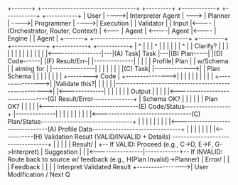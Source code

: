 +-------+      +---------------------------------+      +---------+      +------------+      +-----------+      +-----------+
| User  | ---->|       Interpreter Agent         | ---> | Planner | ---->| Programmer | ---->| Execution |      | Validator |
| Input |<---- | (Orchestrator, Router, Context) | <--- | Agent   | <----| Agent      |<---- | Engine    |      | Agent     |
+-------+      +---------------------------------+      +---------+      +------------+      +-----------+      +-----------+
    |                 ^   |        |        |   ^            | |              | |               | |              ^ |
    | Clarify?        |   |        |        |   |            | |              | |               | |              | |
    |<----------------|---|(A) Task| Task   |---|(B) Plan-----| |(D) Code------| |(F) Result/Err-| |--------------| |
    |                 |   | Profile| Plan   |   | w/Schema     | | aiming for   | |---------------| |              | |
    |                 |   |        |(C) Task|   |------------->| | Plan Schema  | |               | |              | |
    |                 |   +--------> Code   |                  +--------------->| |               | |              | |
    |                 |            |        |                                   +---------------->| |Validate this?| |
    |                 |            |        |----------------------------------------------------->| |<-------------| |
    |                 |            |                                                               | | Output       | |
    |                 |            |<--------------------------------(G) Result/Error--------------+ | Schema OK?   | |
    |                 |            |                                                                 | Plan OK?     | |
    |                 |            |<--------------------------------(E) Code/Status----------------+ |--------------| |
    |                 |            |                                                                                | |
    |                 |            |<--------------------------------(C) Plan/Status--------------------------------+ |
    |                 |            |                                                                                | |
    |                 |            |<--------------------------------(A) Profile Data-------------------------------+ |
    |                 |            |                                                                                | |
    |                 |<-----------(H) Validation Result (VALID/INVALID + Details) ----------------------------------+ |
    |                 |            |
    | Result/         |            +-- If VALID: Proceed (e.g., C->D, E->F, G->Interpret)
    | Suggestion      |            |
    |<----------------|------------+-- If INVALID: Route back to source w/ feedback (e.g., H(Plan Invalid)->Planner)
    | Error/          |            |
    | Feedback        |            |
    |                 | Interpret Validated Result
    +---------------->| User Modification / Next Q
